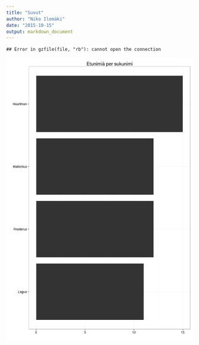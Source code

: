 ```yaml
---
title: "Suvut"
author: "Niko Ilomäki"
date: "2015-10-15"
output: markdown_document
---
```





```
## Error in gzfile(file, "rb"): cannot open the connection
```

![plot of chunk suvut](figure/suvut-1.png) 
